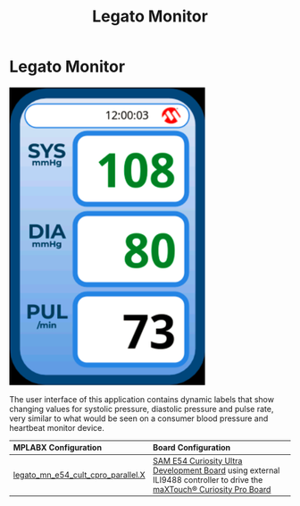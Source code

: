 ﻿---
parent: Example Applications
title: Legato Monitor
nav_order: 1
---

# Legato Monitor

![](./../../docs/html/legato_monitor.png)

The user interface of this application contains dynamic labels that show changing values for systolic pressure, diastolic pressure and pulse rate, very similar to what would be seen on a consumer blood pressure and heartbeat monitor device.

|MPLABX Configuration|Board Configuration|
|:-------------------|:------------------|
| [legato_mn_e54_cult_cpro_parallel.X](firmware/legato_mn_e54_cult_cpro_parallel.X/readme.md)| [SAM E54 Curiosity Ultra Development Board](https://www.microchip.com/Developmenttools/ProductDetails/DM320210) using external ILI9488 controller to drive the [maXTouch® Curiosity Pro Board](https://www.microchip.com/Developmenttools/ProductDetails/AC320007) |